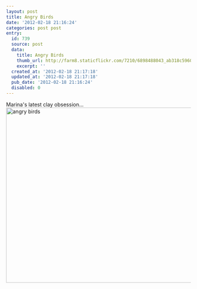 ```yaml
---
layout: post
title: Angry Birds
date: '2012-02-18 21:16:24'
categories: post post
entry:
  id: 739
  source: post
  data:
    title: Angry Birds
    thumb_url: http://farm8.staticflickr.com/7210/6898488043_ab318c5960_s.jpg
    excerpt: ''
  created_at: '2012-02-18 21:17:18'
  updated_at: '2012-02-18 21:17:18'
  pub_date: '2012-02-18 21:16:24'
  disabled: 0
---
```

Marina's latest clay obsession...
<br/><a href="http://www.flickr.com/photos/thenobot/6898488043/" title="angry birds by thenobot, on Flickr"><img src="http://farm8.staticflickr.com/7210/6898488043_ab318c5960_z.jpg" width="640" height="478" alt="angry birds"></a>
